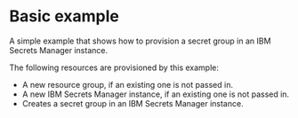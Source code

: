 # Basic example

A simple example that shows how to provision a secret group in an IBM Secrets Manager instance.

The following resources are provisioned by this example:
- A new resource group, if an existing one is not passed in.
- A new IBM Secrets Manager instance, if an existing one is not passed in.
- Creates a secret group in an IBM Secrets Manager instance.
